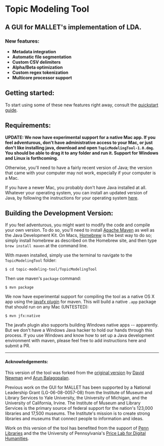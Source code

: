 
# Topic Modeling Tool

## A GUI for MALLET's implementation of LDA.

### New features:

* **Metadata integration**
* **Automatic file segmentation**
* **Custom CSV delimiters**
* **Alpha/Beta optimization**
* **Custom regex tokenization**
* **Multicore processor support**

## Getting started:

To start using some of these new features right away, consult the 
[quickstart guide](https://senderle.github.io/topic-modeling-tool/documentation/2017/01/06/quickstart.html).

## Requirements:

**UPDATE: We now have experimental support for a native Mac app. If you 
feel adventurous, don't have administrative access to your Mac, or just
don't like installing java, download and open `TopicModelingTool-1.0.dmg`.
You should be able to drag it to any folder and run it. Support for 
Windows and Linux is forthcoming.**

Otherwise, you'll need to have a fairly recent version of Java; the version 
that came with your computer may not work, especially if your computer is a Mac.

If you have a newer Mac, you probably don't have Java installed at all. 
Whatever your operating system, you can install an updated version of Java, 
by following the instructions for your operating system 
[here](https://java.com/en/download/help/download_options.xml).

## Building the Development Version:

If you feel adventurous, you might want to modify the code and compile your 
own version. To do so, you'll need to install [Apache Maven](https://maven.apache.org/) 
as well as the Java Development Kit. On Macs, [Homebrew](http://brew.sh/) 
is the best way to do so; simply install homebrew as described on the Homebrew 
site, and then type `brew install maven` at the command line.

With maven installed, simply use the terminal to navigate to the `TopicModelingTool` folder:

    $ cd topic-modeling-tool/TopicModelingTool
    
Then use maven's `package` command:

    $ mvn package

We now have experimental support for compiling the tool as a native OS X app using
the [javafx plugin](https://github.com/javafx-maven-plugin/javafx-maven-plugin) 
for maven. This will build a native `.app` package that should run on any Mac (UNTESTED):

    $ mvn jfx:native
    
The javafx plugin also supports building Windows native apps -- apparently. But 
we don't have a Windows Java hacker to hold our hands through this process. If 
you use Windows and know how to set up a Java development environment with maven, 
please feel free to add instructions here and submit a PR.
___

#### Acknowledgements:

This version of the tool was forked from the [original version](http://code.google.com/p/topic-modeling-tool) 
by [David Newman](http://www.ics.uci.edu/~newman/) and [Arun Balagopalan](https://github.com/arunbg).

Previous work on the GUI for MALLET has been supported by a National Leadership 
Grant (LG-06-08-0057-08) from the Institute of Museum and Library Services to 
Yale University, the University of Michigan, and the University of California, 
Irvine. The Institute of Museum and Library Services is the primary source of 
federal support for the nation's 123,000 libraries and 17,500 museums. The 
Institute's mission is to create strong libraries and museums that connect people to information and ideas.

Work on this version of the tool has benefited from the support of 
[Penn Libraries](http://www.library.upenn.edu/) and the the University of 
Pennsylvania's [Price Lab for Digital Humanities](https://pricelab.sas.upenn.edu/).
